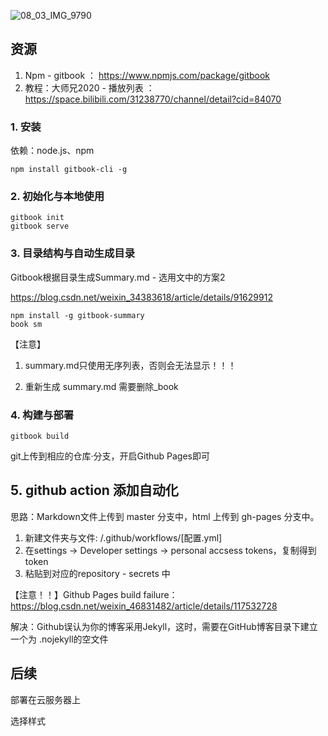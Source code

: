 ![08_03_IMG_9790](https://oj84-1259326782.cos.ap-chengdu.myqcloud.com/uPic/2021/08_03_08_03_IMG_9790.JPG)

## 资源

1. Npm - gitbook ： https://www.npmjs.com/package/gitbook
2. 教程：大师兄2020 - 播放列表 ： https://space.bilibili.com/31238770/channel/detail?cid=84070



### 1. 安装

依赖：node.js、npm

```
npm install gitbook-cli -g
```



### 2. 初始化与本地使用

```
gitbook init
gitbook serve
```



### 3. 目录结构与自动生成目录

Gitbook根据目录生成Summary.md - 选用文中的方案2

https://blog.csdn.net/weixin_34383618/article/details/91629912

```
npm install -g gitbook-summary
book sm
```

【注意】

1. summary.md只使用无序列表，否则会无法显示！！！

2. 重新生成 summary.md 需要删除_book

   

### 4. 构建与部署

```
gitbook build
```

git上传到相应的仓库·分支，开启Github Pages即可



## 5. github action 添加自动化

思路：Markdown文件上传到 master 分支中，html 上传到 gh-pages 分支中。

1. 新建文件夹与文件:	/.github/workflows/[配置.yml]
2. 在settings -> Developer settings -> personal accsess tokens，复制得到token
3. 粘贴到对应的repository - secrets 中

【注意！！】Github Pages build failure：https://blog.csdn.net/weixin_46831482/article/details/117532728

解决：Github误认为你的博客采用Jekyll，这时，需要在GitHub博客目录下建立一个为 .nojekyll的空文件

## 后续

部署在云服务器上

选择样式